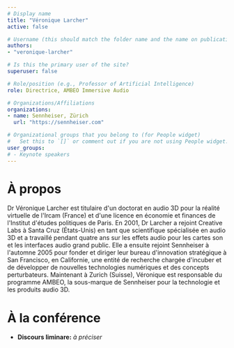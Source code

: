 ```yaml
---
# Display name
title: "Véronique Larcher"
active: false

# Username (this should match the folder name and the name on publications)
authors:
- "veronique-larcher"

# Is this the primary user of the site?
superuser: false

# Role/position (e.g., Professor of Artificial Intelligence)
role: Directrice, AMBEO Immersive Audio

# Organizations/Affiliations
organizations:
- name: Sennheiser, Zürich
  url: "https://sennheiser.com"

# Organizational groups that you belong to (for People widget)
#   Set this to `[]` or comment out if you are not using People widget.
user_groups:
# - Keynote speakers
---
```


# À propos

Dr Véronique Larcher est titulaire d'un doctorat en audio 3D pour la réalité virtuelle de l'Ircam (France) et d'une licence en économie et finances de l'Institut d'études politiques de Paris. En 2001, Dr Larcher a rejoint Creative Labs à Santa Cruz (États-Unis) en tant que scientifique spécialisée en audio 3D et a travaillé pendant quatre ans sur les effets audio pour les cartes son et les interfaces audio grand public. Elle a ensuite rejoint Sennheiser à l'automne 2005 pour fonder et diriger leur bureau d'innovation stratégique à San Francisco, en Californie, une entité de recherche chargée d'incuber et de développer de nouvelles technologies numériques et des concepts perturbateurs. Maintenant à Zurich (Suisse), Véronique est responsable du programme AMBEO, la sous-marque de Sennheiser pour la technologie et les produits audio 3D.

# À la conférence

- **Discours liminare:** *à préciser*
